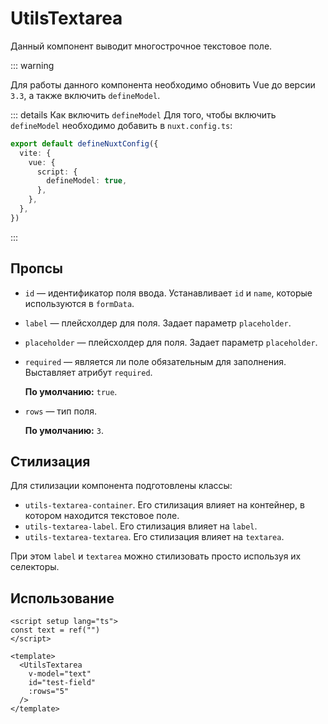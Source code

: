 # UtilsTextarea

Данный компонент выводит многострочное текстовое поле.

::: warning

Для работы данного компонента необходимо обновить Vue до версии `3.3`, а также включить `defineModel`.

::: details Как включить `defineModel`
Для того, чтобы включить `defineModel` необходимо добавить в `nuxt.config.ts`:

```ts
export default defineNuxtConfig({
  vite: {
    vue: {
      script: {
        defineModel: true,
      },
    },
  },
})
```

:::

## Пропсы

- `id` — идентификатор поля ввода. Устанавливает `id` и `name`, которые используются в `formData`.

- `label` — плейсхолдер для поля. Задает параметр `placeholder`.

- `placeholder` — плейсхолдер для поля. Задает параметр `placeholder`.

- `required` — является ли поле обязательным для заполнения. Выставляет атрибут `required`.

  **По умолчанию:** `true`.

- `rows` — тип поля.

  **По умолчанию:** `3`.

## Стилизация

Для стилизации компонента подготовлены классы:

- `utils-textarea-container`. Его стилизация влияет на контейнер, в котором находится текстовое поле.
- `utils-textarea-label`. Его стилизация влияет на `label`.
- `utils-textarea-textarea`. Его стилизация влияет на `textarea`.

При этом `label` и `textarea` можно стилизовать просто используя их селекторы.

## Использование

```vue
<script setup lang="ts">
const text = ref("")
</script>

<template>
  <UtilsTextarea
    v-model="text"
    id="test-field"
    :rows="5"
  />
</template>
```
